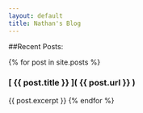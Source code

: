 ```yaml
---
layout: default
title: Nathan's Blog
---
```


##Recent Posts:

{% for post in site.posts %}
### [ {{ post.title }} ]( {{ post.url }} )
{{ post.excerpt }}
{% endfor %}
